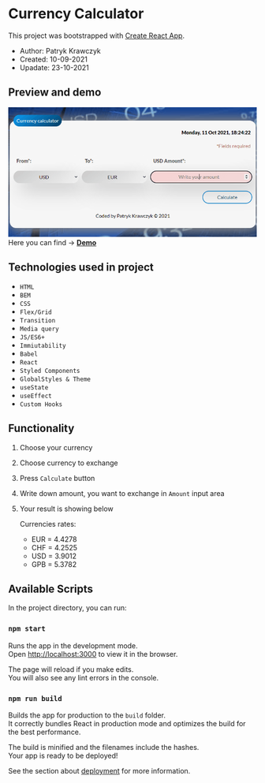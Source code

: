 # Currency Calculator

This project was bootstrapped with [Create React App](https://github.com/facebook/create-react-app).

- Author: Patryk Krawczyk
- Created: 10-09-2021
- Upadate: 23-10-2021

## Preview and demo

![gif](currency-calculator.gif)
Here you can find -> [**Demo**](https://patrick36212.github.io/react-currency-calculator/)

## Technologies used in project

- `HTML`
- `BEM`
- `CSS`
- `Flex/Grid`
- `Transition`
- `Media query`
- `JS/ES6+`
- `Immiutability`
- `Babel`
- `React`
- `Styled Components`
- `GlobalStyles & Theme`
- `useState`
- `useEffect`
- `Custom Hooks`

## Functionality

1. Choose your currency
2. Choose currency to exchange
3. Press `Calculate` button
4. Write down amount, you want to exchange in `Amount` input area
5. Your result is showing below
   
   Currencies rates:
   - EUR = 4.4278
   - CHF = 4.2525
   - USD = 3.9012
   - GPB = 5.3782
## Available Scripts

In the project directory, you can run:

### `npm start`

Runs the app in the development mode.\
Open [http://localhost:3000](http://localhost:3000) to view it in the browser.

The page will reload if you make edits.\
You will also see any lint errors in the console.

### `npm run build`

Builds the app for production to the `build` folder.\
It correctly bundles React in production mode and optimizes the build for the best performance.

The build is minified and the filenames include the hashes.\
Your app is ready to be deployed!

See the section about [deployment](https://facebook.github.io/create-react-app/docs/deployment) for more information.

